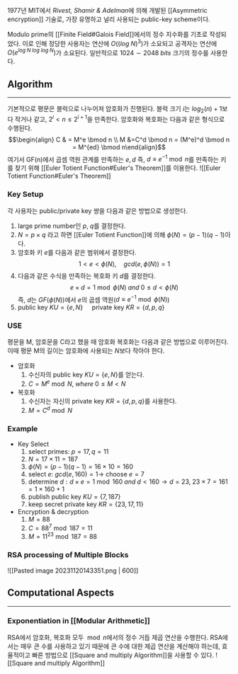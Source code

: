 1977년 MIT에서 *Rivest, Shamir & Adelman*에 의해 개발된 [[Asymmetric encryption]] 기술로, 가장 유명하고 널리 사용되는 public-key scheme이다. 

Modulo prime의 [[Finite Field#Galois Field]]에서의 정수 지수화를 기초로 작성되었다. 
이로 인해 정당한 사용자는 연산에 $O((log\; N)^3)$가 소요되고 공격자는 연산에 $O(e^{log\; N \; log \; log \; N})$가 소요된다. 일반적으로 $1024\sim2048\;bits$ 크기의 정수를 사용한다. 
## Algorithm
---
기본적으로 평문은 블럭으로 나누어져 암호화가 진행된다. 블럭 크기 $i$는 $log_2 (n) + 1$보다 작거나 같고, $2^i < n \leq 2^{i+1}$을 만족한다. 암호화와 복호화는 다음과 같은 형식으로 수행된다. $$\begin{align} C & = M^e \bmod n \\ M &=C^d \bmod n = (M^e)^d \bmod n = M^{ed} \bmod n\end{align}$$
여기서 GF(n)에서 곱셈 역원 관계를 만족하는 $e, d$ 즉,  $d \equiv e^{-1} \bmod n$를 만족하는 키를 찾기 위해 [[Euler Totient Function#Euler's Theorem]]를 이용한다. 
![[Euler Totient Function#Euler's Theorem]]
### Key Setup
각 사용자는 public/private key 쌍을 다음과 같은 방법으로 생성한다. 
1. large prime number인 $p,\; q$를 결정한다. 
2. $N = p \times q$ 라고 하면 [[Euler Totient Function]]에 의해 $\phi(N) = (p-1)(q-1)$이다. 
3. 암호화 키 $e$를 다음과 같은 범위에서 결정한다. $$1<e<\phi(N), \quad gcd(e, \phi(N)) = 1$$
4. 다음과 같은 수식을 만족하는 복호화 키 $d$를 결정한다. $$e\times d = 1\bmod \phi(N) \; and \; 0 \leq d < \phi(N)$$ 즉, $d$는 $GF(\phi(N))$에서 $e$의 곱셈 역원($d \equiv e^{-1} \bmod \phi(N)$)
5. public key $KU = \{e, N\}\quad$ private key $KR=\{d, p, q\}$ 
### USE
평문을 M, 암호문을 C라고 했을 때 암호화 복호화는 다음과 같은 방법으로 이루어진다. 이때 평문 M의 길이는 암호화에 사용되는 $N$보다 작아야 한다. 
+ 암호화
	1. 수신자의 public key $KU = \{e, N\}$를 얻는다.
	2. $C = M^e \bmod N, \; where \; 0 \leq M < N$
+ 복호화
	1. 수신자는 자신의 private key $KR =\{d, p, q\}$를 사용한다.
	2. $M = C^d\bmod N$
### Example
+ Key Select
	1. select primes: $p=17, q=11$
	2. $N = 17\times 11 = 187$
	3. $\phi(N) = (p-1)(q-1) = 16 \times 10 = 160$
	4. select $e$: $gcd(e, 160) = 1 \rightarrow$ choose $e=7$
	5. determine $d: d \times e = 1\bmod 160 \; and \; d < 160 \rightarrow d = 23,\;23\times 7 = 161 = 1\times 160 +1$  
	6. publish public key $KU=\{7, 187\}$
	7. keep secret private key $KR = \{23, 17, 11\}$
+ Encryption & decryption
	1. $M = 88$
	2. $C = 88^7 \bmod 187 = 11$
	3. $M = 11^{23} \bmod 187 = 88$
### RSA processing of Multiple Blocks
![[Pasted image 20231120143351.png | 600]]

## Computational Aspects
---
### Exponentiation in [[Modular Arithmetic]]
RSA에서 암호화, 복호화 모두 $\bmod n$에서의 정수 거듭 제곱 연산을 수행한다. RSA에서는 매우 큰 수를 사용하고 있기 때문에 큰 수에 대한 제곱 연산을 계산해야 하는데, 효율적이고 빠른 방법으로 [[Square and multiply Algorithm]]을 사용할 수 있다. 
![[Square and multiply Algorithm]]
